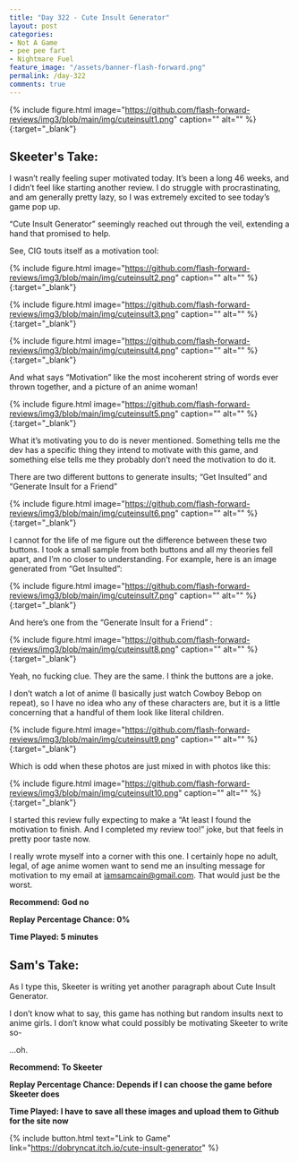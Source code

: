```yaml
---
title: "Day 322 - Cute Insult Generator"
layout: post
categories:
- Not A Game
- pee pee fart
- Nightmare Fuel
feature_image: "/assets/banner-flash-forward.png"
permalink: /day-322
comments: true
---
```


{% include figure.html image="https://github.com/flash-forward-reviews/img3/blob/main/img/cuteinsult1.png" caption="" alt="" %}{:target="_blank"}
 
## Skeeter's Take:

I wasn’t really feeling super motivated today. It’s been a long 46 weeks, and I didn’t feel like starting another review. I do struggle with procrastinating, and am generally pretty lazy, so I was extremely excited to see today’s game pop up. 

“Cute Insult Generator” seemingly reached out through the veil, extending a hand that promised to help. 

See, CIG touts itself as a motivation tool: 

{% include figure.html image="https://github.com/flash-forward-reviews/img3/blob/main/img/cuteinsult2.png" caption="" alt="" %}{:target="_blank"}

{% include figure.html image="https://github.com/flash-forward-reviews/img3/blob/main/img/cuteinsult3.png" caption="" alt="" %}{:target="_blank"}

{% include figure.html image="https://github.com/flash-forward-reviews/img3/blob/main/img/cuteinsult4.png" caption="" alt="" %}{:target="_blank"}

And what says “Motivation” like the most incoherent string of words ever thrown together, and a picture of an anime woman! 

{% include figure.html image="https://github.com/flash-forward-reviews/img3/blob/main/img/cuteinsult5.png" caption="" alt="" %}{:target="_blank"}

What it’s motivating you to do is never mentioned. Something tells me the dev has a specific thing they intend to motivate with this game, and something else tells me they probably don’t need the motivation to do it. 

There are two different buttons to generate insults; “Get Insulted” and “Generate Insult for a Friend”

{% include figure.html image="https://github.com/flash-forward-reviews/img3/blob/main/img/cuteinsult6.png" caption="" alt="" %}{:target="_blank"}

I cannot for the life of me figure out the difference between these two buttons. I took a small sample from both buttons and all my theories fell apart, and I’m no closer to understanding. For example, here is an image generated from “Get Insulted”: 

{% include figure.html image="https://github.com/flash-forward-reviews/img3/blob/main/img/cuteinsult7.png" caption="" alt="" %}{:target="_blank"}

And here’s one from the “Generate Insult for a Friend” : 

{% include figure.html image="https://github.com/flash-forward-reviews/img3/blob/main/img/cuteinsult8.png" caption="" alt="" %}{:target="_blank"}

Yeah, no fucking clue. They are the same. I think the buttons are a joke. 

I don’t watch a lot of anime (I basically just watch Cowboy Bebop on repeat), so I have no idea who any of these characters are, but it is a little concerning that a handful of them look like literal children. 

{% include figure.html image="https://github.com/flash-forward-reviews/img3/blob/main/img/cuteinsult9.png" caption="" alt="" %}{:target="_blank"}

Which is odd when these photos are just mixed in with photos like this: 

{% include figure.html image="https://github.com/flash-forward-reviews/img3/blob/main/img/cuteinsult10.png" caption="" alt="" %}{:target="_blank"}

I started this review fully expecting to make a “At least I found the motivation to finish. And I completed my review too!” joke, but that feels in pretty poor taste now.

I really wrote myself into a corner with this one. I certainly hope no adult, legal, of age anime women want to send me an insulting message for motivation to my email at iamsamcain@gmail.com. That would just be the worst. 

**Recommend: God no**

**Replay Percentage Chance: 0%**

**Time Played: 5 minutes**

## Sam's Take:

As I type this, Skeeter is writing yet another paragraph about Cute Insult Generator.

I don’t know what to say, this game has nothing but random insults next to anime girls. I don’t know what could possibly be motivating Skeeter to write so-

...oh.

**Recommend: To Skeeter**

**Replay Percentage Chance: Depends if I can choose the game before Skeeter does**

**Time Played: I have to save all these images and upload them to Github for the site now**

{% include button.html text="Link to Game" link="https://dobryncat.itch.io/cute-insult-generator" %}